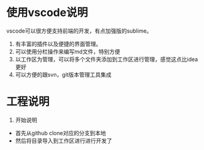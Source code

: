 # 使用vscode说明
vscode可以很方便支持前端的开发，有点加强版的sublime。
1. 有丰富的插件以及便捷的界面管理。
2. 可以使用分栏操作来编写md文件，特别方便
3. 以工作区为管理，可以将多个文件夹添加到工作区进行管理，感觉这点比idea更好
4. 可以方便的跟svn，git版本管理工具集成

# 工程说明
1. 开始说明
- 首先从github clone对应的分支到本地
- 然后将目录导入到工作区进行进行开发了
